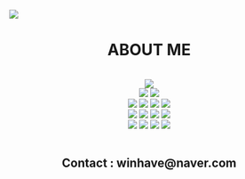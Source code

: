 <br/>
<img src="https://cdn.discordapp.com/attachments/921423896270491668/969533573721911296/banner.png"></img>
<h1 align="center">ABOUT ME</h1>
<br/>

<div align="center">
  <img src="https://img.shields.io/badge/FIGMA-F24E1E.svg?&style=for-the-badge&logo=Figma&logoColor=white"/>
</div>
<div align="center">
  <img src="https://img.shields.io/badge/WINDOWS-0078D6.svg?&style=for-the-badge&logo=Windows&logoColor=white"/>
  <img src="https://img.shields.io/badge/LINUX-FCC624.svg?&style=for-the-badge&logo=Linux&logoColor=black"/>
</div>
<div align="center">
  <img src="https://img.shields.io/badge/C-A8B9CC.svg?&style=for-the-badge&logo=C&logoColor=white"/>
  <img src="https://img.shields.io/badge/C++-00599C.svg?&style=for-the-badge&logo=Cplusplus&logoColor=white"/>
  <img src="https://img.shields.io/badge/C Sharp-239120.svg?&style=for-the-badge&logo=CSharp&logoColor=white"/>
  <img src="https://img.shields.io/badge/JAVA-007396.svg?&style=for-the-badge&logo=Java&logoColor=white"/>
</div>
<div align="center">
  <img src="https://img.shields.io/badge/HTML5-E34F26.svg?&style=for-the-badge&logo=HTML5&logoColor=white"/>
  <img src="https://img.shields.io/badge/CSS3-1572B6.svg?&style=for-the-badge&logo=CSS3&logoColor=white"/>
  <img src="https://img.shields.io/badge/JAVASCRIPT-F7DF1E.svg?&style=for-the-badge&logo=Javascript&logoColor=black"/>
  <img src="https://img.shields.io/badge/TYPESCRIPT-3178C6.svg?&style=for-the-badge&logo=Typescript&logoColor=white"/>
</div>
<div align="center">
  <img src="https://img.shields.io/badge/REACT-61DAFB.svg?&style=for-the-badge&logo=React&logoColor=white"/>
  <img src="https://img.shields.io/badge/REACT ROUTER-CA4245.svg?&style=for-the-badge&logo=Reactrouter&logoColor=white"/>
  <img src="https://img.shields.io/badge/REDUX-764ABC.svg?&style=for-the-badge&logo=Redux&logoColor=white"/>
  <img src="https://img.shields.io/badge/STYLED COMPONENTS-DB7093.svg?&style=for-the-badge&logo=styledcomponents&logoColor=white"/>
</div>
<br/>
<h2 align="center">Contact : winhave@naver.com</h2>
<br/>
